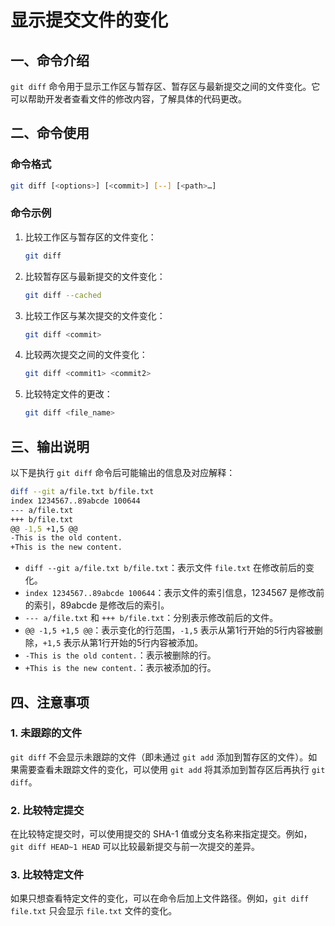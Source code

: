 # 显示提交文件的变化

## 一、命令介绍

`git diff` 命令用于显示工作区与暂存区、暂存区与最新提交之间的文件变化。它可以帮助开发者查看文件的修改内容，了解具体的代码更改。

## 二、命令使用

### 命令格式

```bash
git diff [<options>] [<commit>] [--] [<path>…​]
```

### 命令示例

1. 比较工作区与暂存区的文件变化：
   ```bash
   git diff
   ```

2. 比较暂存区与最新提交的文件变化：
   ```bash
   git diff --cached
   ```

3. 比较工作区与某次提交的文件变化：
   ```bash
   git diff <commit>
   ```

4. 比较两次提交之间的文件变化：
   ```bash
   git diff <commit1> <commit2>
   ```

5. 比较特定文件的更改：
   ```bash
   git diff <file_name>
   ```

## 三、输出说明

以下是执行 `git diff` 命令后可能输出的信息及对应解释：

```bash
diff --git a/file.txt b/file.txt
index 1234567..89abcde 100644
--- a/file.txt
+++ b/file.txt
@@ -1,5 +1,5 @@
-This is the old content.
+This is the new content.
```

- `diff --git a/file.txt b/file.txt`：表示文件 `file.txt` 在修改前后的变化。
- `index 1234567..89abcde 100644`：表示文件的索引信息，1234567 是修改前的索引，89abcde 是修改后的索引。
- `--- a/file.txt` 和 `+++ b/file.txt`：分别表示修改前后的文件。
- `@@ -1,5 +1,5 @@`：表示变化的行范围，`-1,5` 表示从第1行开始的5行内容被删除，`+1,5` 表示从第1行开始的5行内容被添加。
- `-This is the old content.`：表示被删除的行。
- `+This is the new content.`：表示被添加的行。

## 四、注意事项

### 1. 未跟踪的文件
`git diff` 不会显示未跟踪的文件（即未通过 `git add` 添加到暂存区的文件）。如果需要查看未跟踪文件的变化，可以使用 `git add` 将其添加到暂存区后再执行 `git diff`。

### 2. 比较特定提交
在比较特定提交时，可以使用提交的 SHA-1 值或分支名称来指定提交。例如，`git diff HEAD~1 HEAD` 可以比较最新提交与前一次提交的差异。

### 3. 比较特定文件
如果只想查看特定文件的变化，可以在命令后加上文件路径。例如，`git diff file.txt` 只会显示 `file.txt` 文件的变化。